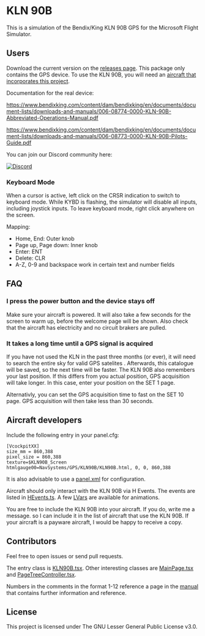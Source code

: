 # KLN 90B

This is a simulation of the Bendix/King KLN 90B GPS for the Microsoft Flight Simulator.

## Users

Download the current version on the [releases page](https://github.com/falcon71/kln90b/releases/latest). This package
only contains the GPS device. To use the KLN 90B, you will need
an [aircraft that incorporates this project](https://github.com/falcon71/kln90b/wiki/Aircraft-using-the-KLN-90B).

Documentation for the real device:

https://www.bendixking.com/content/dam/bendixking/en/documents/document-lists/downloads-and-manuals/006-08774-0000-KLN-90B-Abbreviated-Operations-Manual.pdf

https://www.bendixking.com/content/dam/bendixking/en/documents/document-lists/downloads-and-manuals/006-08773-0000-KLN-90B-Pilots-Guide.pdf

You can join our Discord community here:

[![Discord](https://discordapp.com/api/guilds/1203664270282334248/widget.png?style=banner2)](https://discord.gg/ZdQ6htedtT)

### Keyboard Mode

When a cursor is active, left click on the CRSR indication to switch to keyboard mode. While KYBD is flashing, the
simulator will disable all inputs, including joystick inputs. To leave keyboard mode, right click anywhere on the
screen.

Mapping:

* Home, End: Outer knob
* Page up, Page down: Inner knob
* Enter: ENT
* Delete: CLR
* A-Z, 0-9 and backspace work in certain text and number fields

## FAQ

### I press the power button and the device stays off

Make sure your aircraft is powered. It will also take a few seconds for the screen to warm up, before the welcome page
will be shown. Also check that the aircraft has electricity and no circuit brakers are pulled.

### It takes a long time until a GPS signal is acquired

If you have not used the KLN in the past three months (or ever), it will need to search the entire sky for valid GPS
satelites . Afterwards, this catalogue will be saved, so the next time will be faster.
The KLN 90B also remembers your last position. If this differs from you actual position, GPS acquisition will take
longer.
In this case, enter your position on the SET 1 page.

Alternativly, you can set the GPS acquisition time to fast on the SET 10 page. GPS acquisition will then take less than
30 seconds.

## Aircraft developers

Include the following entry in your panel.cfg:

```
[VcockpitXX]
size_mm = 860,388
pixel_size = 860,388
texture=$KLN90B_Screen
htmlgauge00=NavSystems/GPS/KLN90B/KLN90B.html, 0, 0, 860,388
```

It is also advisable to use a [panel.xml](https://github.com/falcon71/kln90b/wiki/panel.xml-customization) for
configuration.

Aircraft should only interact with the KLN 90B via H Events. The events are listed
in [HEvents.ts](https://github.com/falcon71/kln90b/blob/main/kln90b/HEvents.ts). A
few [LVars](https://github.com/falcon71/kln90b/blob/main/kln90b/LVars.ts) are available for animations.

You are free to include the KLN 90B into your aircraft. If you do, write me a message. so I can include it in the list of aircraft that use the KLN 90B. If your aircraft is a payware aircraft, I would be happy to receive a copy.

## Contributors

Feel free to open issues or send pull requests.

The entry class is [KLN90B.tsx](https://github.com/falcon71/kln90b/blob/main/kln90b/KLN90B.tsx). Other interesting
classes are [MainPage.tsx](https://github.com/falcon71/kln90b/blob/main/kln90b/pages/MainPage.tsx)
and [PageTreeController.tsx](https://github.com/falcon71/kln90b/blob/main/kln90b/pages/PageTreeController.ts).

Numbers in the comments in the format 1-12 reference a page in
the [manual](https://www.bendixking.com/content/dam/bendixking/en/documents/document-lists/downloads-and-manuals/006-08773-0000-KLN-90B-Pilots-Guide.pdf)
that contains further information and reference.

## License

This project is licensed under The GNU Lesser General Public License v3.0.